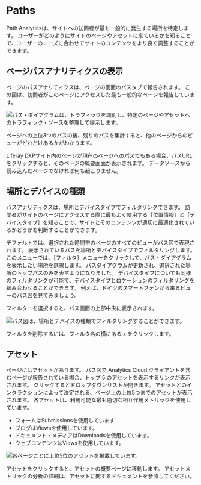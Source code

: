 # Paths

Path Analyticsは、サイトへの訪問者が最も一般的に発生する場所を特定します。 ユーザーがどのようにサイトのページやアセットに来ているかを知ることで、ユーザーのニーズに合わせてサイトのコンテンツをより良く調整することができます。

<a name="viewing-page-path-analytics" />

## ページパスアナリティクスの表示

ページのパスアナリティクスは、ページの画面のパスタブで報告されます。 この図は、訪問者がこのページにアクセスした最も一般的なページを報告しています。

![パス・ダイアグラムは、トラフィックを識別し、特定のページやアセットへのトラフィック・ソースを整理して提示します。](paths/images/01.png)

ページへの上位3つのパスの後、残りのパスを集計すると、他のページからのビューがどれだけあるかがわかります。

Liferay DXPサイト内のページが現在のページへのパスでもある場合、パスURLをクリックすると、そのページの概要画面が表示されます。 データソースから読み込んだページでなければ何も起こりません。

<a name="location-and-device-type" />

## 場所とデバイスの種類

パスアナリティクスは、場所とデバイスタイプでフィルタリングできます。 訪問者がサイトのページにアクセスする際に最もよく使用する［位置情報］と［デバイスタイプ］を知ることで、サイトとそのコンテンツが適切に最適化されているかどうかを判断することができます。

デフォルトでは、選択された時間帯のページのすべてのビューがパス図で表現されます。 表示されているパスを場所とデバイスタイプでフィルタリングします。 このメニューでは、［フィルタ］メニューをクリックして、パス・ダイアグラムを表示したい場所を選択します。 パスダイアグラムが更新され、選択された場所のトップパスのみを表すようになりました。 デバイスタイプについても同様のフィルタリングが可能で、デバイスタイプとロケーションのフィルタリングを組み合わせることができます。 例えば、ドイツのスマートフォンから来るビューのパス図を見てみましょう。

フィルターを選択すると、パス画面の上部中央に表示されます。

![パス図は、場所とデバイスの種類でフィルタリングすることができます。](paths/images/02.png)

フィルタを削除するには、フィルタ名の横にある x をクリックします。

<a name="assets" />

## アセット

ページにはアセットがあります。 パス図で Analytics Cloud クライアントを含むページが報告されている場合、トップ 5 のアセットを表示するリンクが表示されます。 クリックするとドロップダウンリストが開きます。 アセットとのインタラクションによって決定される、ページ上の上位5つまでのアセットが表示されます。 各アセットは、利用可能な最も適切な相互作用メトリックを使用しています。

* フォームはSubmissionsを使用しています
* ブログはViewsを使用しています。
* ドキュメント・メディアはDownloadsを使用しています。
* ウェブコンテンツはViewsを使用しています。

![各ページごとに上位5位のアセットを掲載しています。](paths/images/03.png)

アセットをクリックすると、アセットの概要ページに移動します。 アセットメトリックの分析の詳細は、アセットに関するドキュメントを参照してください。

